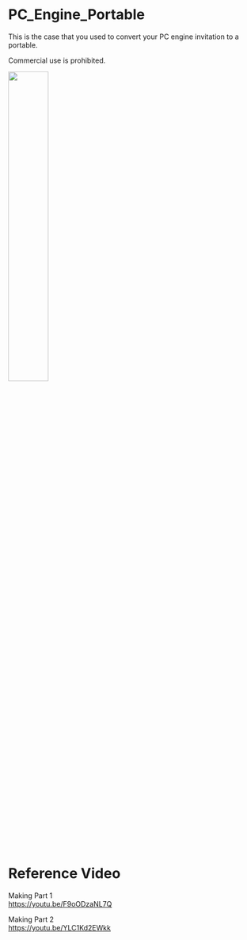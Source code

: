 # PC_Engine_Portable

This is the case that you used to convert your PC engine invitation to a portable.  
  
Commercial use is prohibited.  

<img src="https://user-images.githubusercontent.com/85281407/120612736-76a82d80-c490-11eb-8857-c4e196285510.jpg" width="40%" height="40%">

# Reference Video

Making Part 1  
https://youtu.be/F9oODzaNL7Q

Making Part 2  
https://youtu.be/YLC1Kd2EWkk

